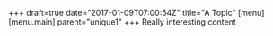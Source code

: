 +++
draft=true
date="2017-01-09T07:00:54Z"
title="A Topic"
[menu]
[menu.main]
parent="unique1"
+++
Really interesting content